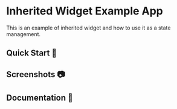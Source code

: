 # Inherited Widget Example App

This is an example of inherited widget and how to use it as a state management.

## Quick Start 🚀

## Screenshots :camera:

## Documentation 📝